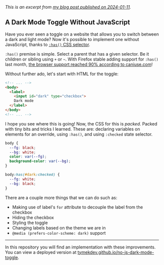 _This is an excerpt from [my blog post published on 2024-01-11][]._

[my blog post published on 2024-01-11]: https://blog.tymek.dev/no-js-dark-mode-toggle/

## A Dark Mode Toggle Without JavaScript
Have you ever seen a toggle on a website that allows you to switch between a
dark and light mode? Now it's possible to implement one without JavaScript,
thanks to [`:has()` CSS selector][].

[`:has()` CSS selector]: https://developer.mozilla.org/en-US/docs/Web/CSS/:has

`:has()` premise is simple. Select a parent that has a given selector. Be it
children or sibling using `+` or `~`. With Firefox stable adding support for
`:has()` last month, [the browser support reached 90% according to
caniuse.com][]!

[the browser support reached 90% according to caniuse.com]: https://caniuse.com/css-has

Without further ado, let's start with HTML for the toggle:

```html
<!-- ... -->
<body>
  <label>
    <input id="dark" type="checkbox">
    Dark mode
  </label>
</body>
<!-- ... -->
```

I hope you see where this is going! Now, the CSS for this is _packed_. Packed
with tiny bits and tricks I learned. These are: declaring variables on elements
for an override, using `:has()`, and using `:checked` state selector.

```css
body {
  --fg: black;
  --bg: white;
  color: var(--fg);
  background-color: var(--bg);
}

body:has(#dark:checked) {
  --fg: white;
  --bg: black;
}
```

There are a couple more things that we can do such as:
- Making use of label's `for` attribute to decouple the label from the checkbox
- Hiding the checkbox
- Styling the toggle
- Changing labels based on the theme we are in
- `@media (prefers-color-scheme: dark)` support

---

In this repository you will find an implementation with these improvements. You
can view a deployed version at [tymekdev.github.io/no-js-dark-mode-toggle][].

[tymekdev.github.io/no-js-dark-mode-toggle]: https://tymekdev.github.io/no-js-dark-mode-toggle
